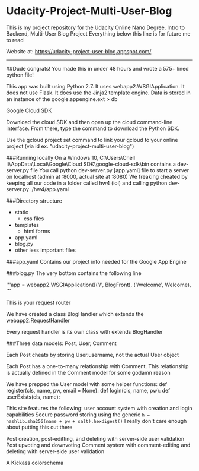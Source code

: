 # Udacity-Project-Multi-User-Blog
  
  This is my project repository for the Udacity Online Nano Degree, Intro to Backend, Multi-User Blog Project
Everything below this line is for future me to read


Website at: https://udacity-project-user-blog.appspot.com/
_________________________________________________

##Dude congrats! You made this in under 48 hours and wrote a 575+ lined python file!

This app was built using Python 2.7. It uses webapp2.WSGIApplication.
It does not use Flask. It does use the Jinja2 template engine.
Data is stored in an instance of the google.appengine.ext > db

Google Cloud SDK

Download the cloud SDK and then open up the cloud command-line interface.
From there, type the command to download the Python SDK.

Use the gcloud project set command to link your gcloud to your online project (via id ex. "udacity-project-multi-user-blog")


###Running locally
On a Windows 10,
C:\Users\Chell II\AppData\Local\Google\Cloud SDK\google-cloud-sdk\bin
contains a dev-server.py file
You call python dev-server.py [app.yaml] file to start a server on localhost (admin at :8000, actual site at :8080)
We freaking cheated by keeping all our code in a folder called hw4 (lol) and calling python dev-server.py ./hw4/app.yaml



###Directory structure
* static
  * css files
* templates
  * html forms
* app.yaml
* blog.py
* other less important files

  
###app.yaml
Contains our project info needed for the Google App Engine


###blog.py
The very bottom contains the following line

'''app = webapp2.WSGIApplication([('/', BlogFront),
                                 ('/welcome', Welcome),
'''
                               
This is your request router

We have created a class BlogHandler which extends the webapp2.RequestHandler

Every request handler is its own class with extends BlogHandler


###Three data models: Post, User, Comment

Each Post cheats by storing User.username, not the actual User object

Each Post has a one-to-many relationship with Comment. This relationship is actually defined in the Comment model for some godamn reason


We have prepped the User model with some helper functions:
    def register(cls, name, pw, email = None):
    def login(cls, name, pw):
    def userExists(cls, name):
    


This site features the following:
  user account system with creation and login capabilities
  Secure password storing using the generic
  ```h = hashlib.sha256(name + pw + salt).hexdigest()```
  I really don't care enough about putting this out there
  
Post creation, post-editting, and deleting with server-side user validation
Post upvoting and downvoting
Comment system with comment-editing and deleting with server-side user validation


A Kickass colorschema
